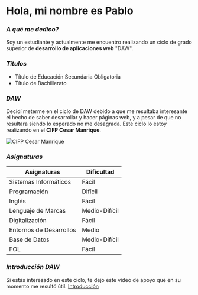# Hola, mi nombre es Pablo

### *A qué me dedico?*
Soy un estudiante y actualmente me encuentro realizando un ciclo de grado superior de **desarrollo de aplicaciones web** "DAW".

### *Títulos*
- Título de Educación Secundaria Obligatoria
- Título de Bachillerato

### *DAW*
Decidí meterme en el ciclo de DAW debido a que me resultaba interesante el hecho de saber desarrollar y hacer páginas web, y a pesar de que no resultara siendo lo esperado no me desagrada. Este ciclo lo estoy realizando en el **CIFP Cesar Manrique**.

![CIFP Cesar Manrique](Cesar.webp)

### *Asignaturas*

| Asignaturas | Dificultad |
| ----------- | ---------- |
| Sistemas Informáticos | Fácil |
| Programación | Difícil |
| Inglés | Fácil |
| Lenguaje de Marcas | Medio-Difícil |
| Digitalización | Fácil |
| Entornos de Desarrollos | Medio |
| Base de Datos | Medio-Difícil |
| FOL | Fácil |

### *Introducción DAW*

Si estás interesado en este ciclo, te dejo este vídeo de apoyo que en su momento me resultó útil.
[Introducción](https://youtu.be/dfEEG4A_Hoo?feature=shared)
